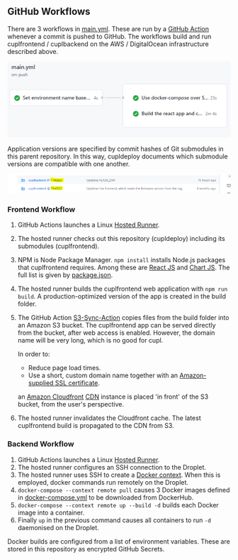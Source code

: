 ## GitHub Workflows

There are 3 workflows in [main.yml](.github/workflows/main.yml). These are run by a [GitHub Action](https://github.com/features/actions) whenever a commit is pushed to GitHub. The workflows build and run cuplfrontend / cuplbackend on the AWS / DigitalOcean infrastructure described above. 

![GitHub Workflows](/docs/ghworkflows.png)

Application versions are specified by commit hashes of Git submodules in this parent repository. In this way, cupldeploy documents which submodule versions are compatible with one another.

![GitHub Submodules](/docs/ghsubmodules.png)

### Frontend Workflow

1. GitHub Actions launches a Linux [Hosted Runner](https://docs.github.com/en/actions/using-github-hosted-runners/about-github-hosted-runners#supported-runners-and-hardware-resources).
2. The hosted runner checks out this repository (cupldeploy) including its submodules (cuplfrontend).

3. NPM is Node Package Manager. ``npm install`` installs Node.js packages that cuplfrontend requires. Among these are [React JS](https://reactjs.org/) and [Chart JS](https://www.chartjs.org/). The full list is given by [package.json](https://github.com/cuplsensor/cuplfrontend/blob/master/reactapp/package.json).

4. The hosted runner builds the cuplfrontend web application with ``npm run build``. A production-optimized version of the app is created in the build folder.

5. The GitHub Action [S3-Sync-Action](https://github.com/jakejarvis/s3-sync-action) copies files from the build folder into an Amazon S3 bucket. The cuplfrontend app can be served directly from the bucket, after web access is enabled. However, the domain name will be very long, which is no good for cupl. 

   In order to:

   * Reduce page load times.
   * Use a short, custom domain name together with an [Amazon-supplied SSL certificate](https://aws.amazon.com/certificate-manager/).

   an [Amazon Cloudfront](https://aws.amazon.com/cloudfront/) [CDN](https://en.wikipedia.org/wiki/Content_delivery_network) instance is placed 'in front' of the S3 bucket, from the user's perspective.

6. The hosted runner invalidates the Cloudfront cache. The latest cuplfrontend build is propagated to the CDN from S3.

### Backend Workflow

1. GitHub Actions launches a Linux [Hosted Runner](https://docs.github.com/en/actions/using-github-hosted-runners/about-github-hosted-runners#supported-runners-and-hardware-resources).
2. The hosted runner configures an SSH connection to the Droplet.
3. The hosted runner uses SSH to create a [Docker context](https://docs.docker.com/engine/context/working-with-contexts/). When this is employed, docker commands run remotely on the Droplet.
4. ``docker-compose --context remote pull`` causes 3 Docker images defined in [docker-compose.yml](docker-compose.yml) to be downloaded from DockerHub.
5. ``docker-compose --context remote up --build -d`` builds each Docker image into a container. 
6. Finally ``up`` in the previous command causes all containers to run ``-d`` daemonised on the Droplet.
 
Docker builds are configured from a list of environment variables. These are stored in this repository as encrypted GitHub Secrets.
